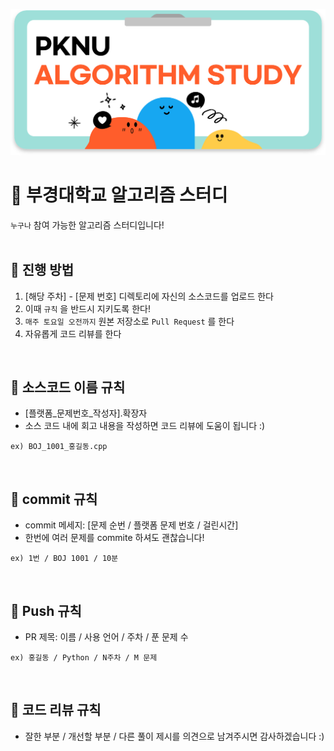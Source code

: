 ![post.png](post.png)

# 🌱 부경대학교 알고리즘 스터디

`누구나` 참여 가능한 알고리즘 스터디입니다!
<br/>
<br/>

## 🌟 진행 방법

1. [해당 주차] - [문제 번호] 디렉토리에 자신의 소스코드를 업로드 한다
2. 이때 `규칙` 을 반드시 지키도록 한다!
3. `매주 토요일 오전까지` 원본 저장소로 `Pull Request` 를 한다
4. 자유롭게 코드 리뷰를 한다
<br/>


## 🌟 소스코드 이름 규칙

- [플랫폼_문제번호_작성자].확장자
- 소스 코드 내에 회고 내용을 작성하면 코드 리뷰에 도움이 됩니다 :)

```
ex) BOJ_1001_홍길동.cpp
```
<br/>

## 🌟 commit 규칙

- commit 메세지: [문제 순번 / 플랫폼 문제 번호 / 걸린시간]
- 한번에 여러 문제를 commite 하셔도 괜찮습니다!
```
ex) 1번 / BOJ 1001 / 10분
```
<br/>

## 🌟 Push 규칙

- PR 제목: 이름 / 사용 언어 / 주차 / 푼 문제 수

```
ex) 홍길동 / Python / N주차 / M 문제
```
<br/>


## 🌟 코드 리뷰 규칙

- 잘한 부분 / 개선할 부분 / 다른 풀이 제시를 의견으로 남겨주시면 감사하겠습니다 :)
<br/>

